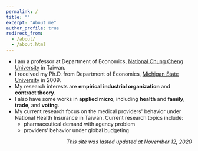 ```yaml
---
permalink: /
title: ""
excerpt: "About me"
author_profile: true
redirect_from:
  - /about/
  - /about.html
---
```


* I am a professor at Department of Economics, [National Chung Cheng University](http://econ.ccu.edu.tw) in Taiwan.
* I received my Ph.D. from Department of Economics, [Michigan State University](http://econ.msu.edu) in 2009.
* My research interests are **empirical industrial organization** and **contract theory**.
* I also have some works in **applied micro**, including **health** and **family**, **trade**, and **voting**.
* My current research focus on the medical providers' behavior under National Health Insurance in Taiwan. Current research topics include:
  * pharmaceutical demand with agency problem
  * providers' behavior under global budgeting

<div style="text-align:right"> <em>This site was lasted updated at November 12, 2020</em>
